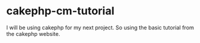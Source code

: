 # cakephp-cm-tutorial
I will be using cakephp for my next project. So using the basic tutorial from the cakephp website.
